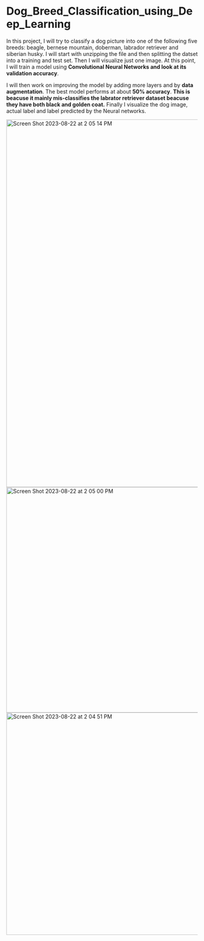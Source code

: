 # Dog_Breed_Classification_using_Deep_Learning

In this project, I will try to classify a dog picture into one of the following five breeds: beagle, bernese mountain, doberman, labrador retriever and siberian husky. I will start with unzipping the file and then splitting the datset into a training and test set. Then I will visualize just one image. At this point, I will train a model  using **Convolutional Neural Networks and look at its validation accuracy**. 

I will then work on improving the model by adding more layers and by **data augmentation**. The best model performs at about **50% accuracy**. **This is beacuse it mainly mis-classifies the labrator retriever dataset beacuse they have both black and golden coat.** Finally I visualize the dog image, actual label and label predicted by the Neural networks.

<img width="967" alt="Screen Shot 2023-08-22 at 2 05 14 PM" src="https://github.com/mayank8893/Deep_Learning_and_Computer_Vision/assets/69361645/d9de497e-4082-46c4-8f4f-01a809c6a5df">
<img width="593" alt="Screen Shot 2023-08-22 at 2 05 00 PM" src="https://github.com/mayank8893/Deep_Learning_and_Computer_Vision/assets/69361645/ee808f83-d3fa-464a-8828-6b22fcae0461">
<img width="585" alt="Screen Shot 2023-08-22 at 2 04 51 PM" src="https://github.com/mayank8893/Deep_Learning_and_Computer_Vision/assets/69361645/31dda081-7c09-4840-b277-e108a8974820">

